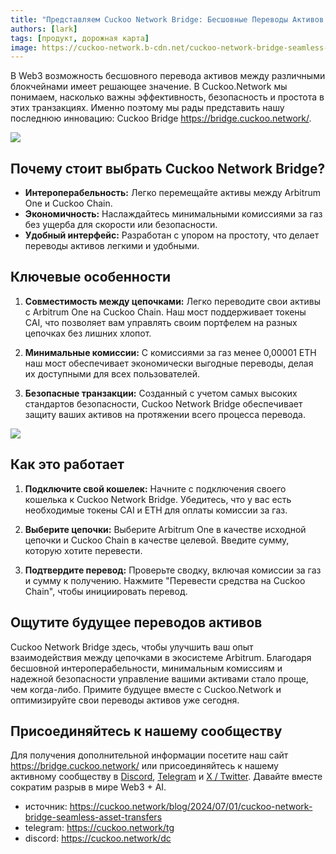 ```yaml
---
title: "Представляем Cuckoo Network Bridge: Бесшовные Переводы Активов Между Цепочками"
authors: [lark]
tags: [продукт, дорожная карта]
image: https://cuckoo-network.b-cdn.net/cuckoo-network-bridge-seamless-asset-transfers.webp
---
```


В Web3 возможность бесшовного перевода активов между различными блокчейнами имеет решающее значение. В Cuckoo.Network мы понимаем, насколько важны эффективность, безопасность и простота в этих транзакциях. Именно поэтому мы рады представить нашу последнюю инновацию: Cuckoo Bridge https://bridge.cuckoo.network/.

![](https://cuckoo-network.b-cdn.net/cuckoo-network-bridge-seamless-asset-transfers.webp)

## Почему стоит выбрать Cuckoo Network Bridge?

- **Интероперабельность:** Легко перемещайте активы между Arbitrum One и Cuckoo Chain.
- **Экономичность:** Наслаждайтесь минимальными комиссиями за газ без ущерба для скорости или безопасности.
- **Удобный интерфейс:** Разработан с упором на простоту, что делает переводы активов легкими и удобными.

## Ключевые особенности

1. **Совместимость между цепочками:** Легко переводите свои активы с Arbitrum One на Cuckoo Chain. Наш мост поддерживает токены CAI, что позволяет вам управлять своим портфелем на разных цепочках без лишних хлопот.

2. **Минимальные комиссии:** С комиссиями за газ менее 0,00001 ETH наш мост обеспечивает экономически выгодные переводы, делая их доступными для всех пользователей.

3. **Безопасные транзакции:** Созданный с учетом самых высоких стандартов безопасности, Cuckoo Network Bridge обеспечивает защиту ваших активов на протяжении всего процесса перевода.

[![](https://cuckoo-network.b-cdn.net/cuckoo-bridge-screenshot.webp)](https://bridge.cuckoo.network/)

## Как это работает

1. **Подключите свой кошелек:** Начните с подключения своего кошелька к Cuckoo Network Bridge. Убедитесь, что у вас есть необходимые токены CAI и ETH для оплаты комиссии за газ.

2. **Выберите цепочки:** Выберите Arbitrum One в качестве исходной цепочки и Cuckoo Chain в качестве целевой. Введите сумму, которую хотите перевести.

3. **Подтвердите перевод:** Проверьте сводку, включая комиссии за газ и сумму к получению. Нажмите "Перевести средства на Cuckoo Chain", чтобы инициировать перевод.

## Ощутите будущее переводов активов

Cuckoo Network Bridge здесь, чтобы улучшить ваш опыт взаимодействия между цепочками в экосистеме Arbitrum. Благодаря бесшовной интероперабельности, минимальным комиссиям и надежной безопасности управление вашими активами стало проще, чем когда-либо. Примите будущее вместе с Cuckoo.Network и оптимизируйте свои переводы активов уже сегодня.

## Присоединяйтесь к нашему сообществу

Для получения дополнительной информации посетите наш сайт https://bridge.cuckoo.network/ или присоединяйтесь к нашему активному сообществу в [Discord](https://cuckoo.network/dc), [Telegram](https://cuckoo.network/tg) и [X / Twitter](https://cuckoo.network/x). Давайте вместе сократим разрыв в мире Web3 + AI.

- источник: https://cuckoo.network/blog/2024/07/01/cuckoo-network-bridge-seamless-asset-transfers
- telegram: https://cuckoo.network/tg
- discord: https://cuckoo.network/dc
